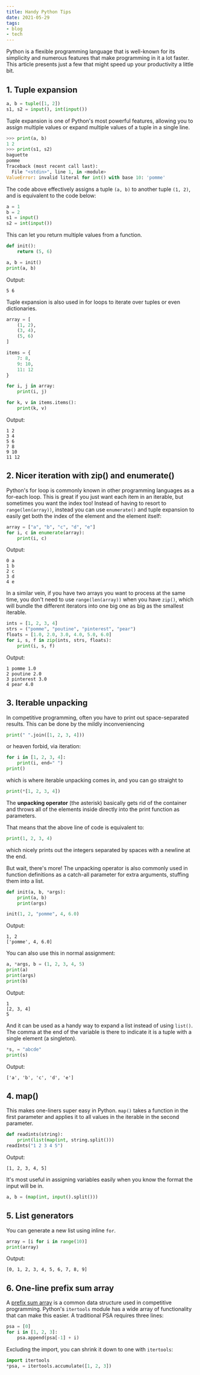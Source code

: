 ```yaml
---
title: Handy Python Tips
date: 2021-05-29
tags:
- blog
- tech
---
```


Python is a flexible programming language that is well-known for its simplicity and numerous features that make programming in it a lot faster. This article presents just a few that might speed up your productivity a little bit.

<!-- excerpt -->

## 1. Tuple expansion

```python
a, b = tuple([1, 2])
s1, s2 = input(), int(input())
```

Tuple expansion is one of Python's most powerful features, allowing you to assign multiple values or expand multiple values of a tuple in a single line.

```python
>>> print(a, b)
1 2
>>> print(s1, s2)
baguette
pomme
Traceback (most recent call last):
  File "<stdin>", line 1, in <module>
ValueError: invalid literal for int() with base 10: 'pomme'
```

The code above effectively assigns a tuple `(a, b)` to another tuple `(1, 2)`, and is equivalent to the code below:

```python
a = 1
b = 2
s1 = input()
s2 = int(input())
```

This can let you return multiple values from a function.

```python
def init():
    return (5, 6)

a, b = init()
print(a, b)
```

Output:

```
5 6
```

Tuple expansion is also used in for loops to iterate over tuples or even dictionaries.

```python
array = [
    (1, 2),
    (3, 4),
    (5, 6)
]

items = {
    7: 8,
    9: 10,
    11: 12
}

for i, j in array:
    print(i, j)

for k, v in items.items():
    print(k, v)
```

Output:

```
1 2
3 4
5 6
7 8
9 10
11 12
```

## 2. Nicer iteration with zip() and enumerate()

Python's for loop is commonly known in other programming languages as a for-each loop. This is great if you just want each item in an iterable, but sometimes you want the index too! Instead of having to resort to `range(len(array))`, instead you can use `enumerate()` and tuple expansion to easily get both the index of the element and the element itself:

```python
array = ["a", "b", "c", "d", "e"]
for i, c in enumerate(array):
	print(i, c)
```

Output:

```
0 a
1 b
2 c
3 d
4 e
```

In a similar vein, if you have two arrays you want to process at the same time, you don't need to use `range(len(array))` when you have `zip()`, which will bundle the different iterators into one big one as big as the smallest iterable.

```python
ints = [1, 2, 3, 4]
strs = ("pomme", "poutine", "pinterest", "pear")
floats = [1.0, 2.0, 3.0, 4.0, 5.0, 6.0]
for i, s, f in zip(ints, strs, floats):
    print(i, s, f)
```

Output:

```
1 pomme 1.0
2 poutine 2.0
3 pinterest 3.0
4 pear 4.0
```

## 3. Iterable unpacking

In competitive programming, often you have to print out space-separated results. This can be done by the mildly inconveniencing

```python
print(" ".join([1, 2, 3, 4]))
```

or heaven forbid, via iteration:

```python
for i in [1, 2, 3, 4]:
    print(i, end=" ")
print()
```

which is where iterable unpacking comes in, and you can go straight to

```python
print(*[1, 2, 3, 4])
```

The **unpacking operator** (the asterisk) basically gets rid of the container and throws all of the elements inside directly into the print function as parameters.

That means that the above line of code is equivalent to:

```python
print(1, 2, 3, 4)
```

which nicely prints out the integers separated by spaces with a newline at the end.

But wait, there's more! The unpacking operator is also commonly used in function definitions as a catch-all parameter for extra arguments, stuffing them into a list.

```python
def init(a, b, *args):
    print(a, b)
    print(args)

init(1, 2, "pomme", 4, 6.0)
```

Output:

```
1, 2
['pomme', 4, 6.0]
```

You can also use this in normal assignment:

```python
a, *args, b = (1, 2, 3, 4, 5)
print(a)
print(args)
print(b)
```

Output:

```
1
[2, 3, 4]
5
```

And it can be used as a handy way to expand a list instead of using `list()`. The comma at the end of the variable is there to indicate it is a tuple with a single element (a singleton).

```python
*s, = "abcde"
print(s)
```

Output:

```
['a', 'b', 'c', 'd', 'e']
```

## 4. map()

This makes one-liners super easy in Python. `map()` takes a function in the first parameter and applies it to all values in the iterable in the second parameter.

```python
def readints(string):
    print(list(map(int, string.split()))
readInts("1 2 3 4 5")
```

Output:

```
[1, 2, 3, 4, 5]
```

It's most useful in assigning variables easily when you know the format the input will be in.

```python
a, b = (map(int, input().split()))
```

## 5. List generators

You can generate a new list using inline `for`.

```python
array = [i for i in range(10)]
print(array)
```

Output:

```
[0, 1, 2, 3, 4, 5, 6, 7, 8, 9]
```

## 6. One-line prefix sum array

A [prefix sum array](https://en.wikipedia.org/wiki/Prefix_sum) is a common data structure used in competitive programming. Python's `itertools` module has a wide array of functionality that can make this easier. A traditional PSA requires three lines:

```python
psa = [0]
for i in [1, 2, 3]:
    psa.append(psa[-1] + i)
```

Excluding the import, you can shrink it down to one with `itertools`:

```python
import itertools
*psa, = itertools.accumulate([1, 2, 3])
```

